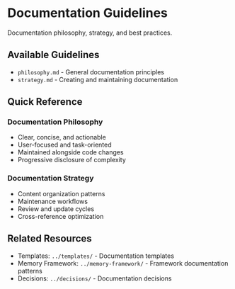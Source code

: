 # Documentation Guidelines

Documentation philosophy, strategy, and best practices.

## Available Guidelines

- `philosophy.md` - General documentation principles
- `strategy.md` - Creating and maintaining documentation

## Quick Reference

### Documentation Philosophy

- Clear, concise, and actionable
- User-focused and task-oriented
- Maintained alongside code changes
- Progressive disclosure of complexity

### Documentation Strategy

- Content organization patterns
- Maintenance workflows
- Review and update cycles
- Cross-reference optimization

## Related Resources

- Templates: `../templates/` - Documentation templates
- Memory Framework: `../memory-framework/` - Framework documentation patterns
- Decisions: `../decisions/` - Documentation decisions
